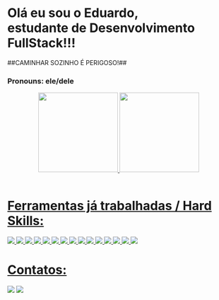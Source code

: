 <div aling="center">
       <h1>Olá eu sou o Eduardo,<br>
       estudante de Desenvolvimento FullStack!!!</h1>
       <span>##CAMINHAR SOZINHO É PERIGOSO!##</span>
<h3>Pronouns: ele/dele</h3>
</div>
<div align="center">
  <a href="https://github.com/eduardo-boni">
  <img height="180em" src="https://github-readme-stats.vercel.app/api?username=eduardo-boni&show_icons=true&theme=dark&include_all_commits=true&count_private=true"/>
  <img height="180em" src="https://github-readme-stats.vercel.app/api/top-langs/?username=eduardo-boni&layout=compact&langs_count=7&theme=dark"/>
</div>
  
       
       
<div style="display: inline_block"><br>
       <h1>Ferramentas já trabalhadas / Hard Skills:</h1>
       <img src="https://img.shields.io/badge/Visual_Studio_Code-0078D4?style=for-the-badge&logo=visual%20studio%20code&logoColor=white">
       <img src="https://img.shields.io/badge/HTML5-E34F26?style=for-the-badge&logo=html5&logoColor=white">
       <img src="https://img.shields.io/badge/CSS3-1572B6?style=for-the-badge&logo=css3&logoColor=white">
       <img src="https://img.shields.io/badge/JavaScript-323330?style=for-the-badge&logo=javascript&logoColor=F7DF1E">
       <img src="https://img.shields.io/badge/React-20232A?style=for-the-badge&logo=react&logoColor=61DAFB">
       <img src="https://img.shields.io/badge/Redux-593D88?style=for-the-badge&logo=redux&logoColor=white">
       <img src="https://img.shields.io/badge/React_Router-CA4245?style=for-the-badge&logo=react-router&logoColor=white">
       <img src="https://img.shields.io/badge/GIT-E44C30?style=for-the-badge&logo=git&logoColor=white">
       <img src="https://img.shields.io/badge/Slack-4A154B?style=for-the-badge&logo=slack&logoColor=white">
       <img src="https://img.shields.io/badge/Vercel-000000?style=for-the-badge&logo=vercel&logoColor=white">
       <img src="https://img.shields.io/badge/Figma-F24E1E?style=for-the-badge&logo=figma&logoColor=white">
       <img src="https://img.shields.io/badge/Trello-0052CC?style=for-the-badge&logo=trello&logoColor=white">
       <img src="https://img.shields.io/badge/Angular-E44C30?style=for-the-badge&logo=angular&logoColor=white">
       <img src="https://img.shields.io/badge/Typescript-323330?style=for-the-badge&logo=typescript&logoColor=blue">
        <img src="https://img.shields.io/badge/Python-323330?style=for-the-badge&logo=python&logoColor=yellow">
</div>
  
  ##
   
  <div>
         <h1>Contatos:</h1>
    <a href="https://www.linkedin.com/in/eduardo-ishimura/" target="_blank"><img src="https://img.shields.io/badge/-LinkedIn-%230077B5?style=for-the-badge&logo=linkedin&logoColor=white" alvo ="_blank"></a>
  <a href = "mailto:eduardoishimura@gmail.com" target="_blank"><img src="https://img.shields.io/badge/-Gmail-%23333?style=for-the-badge&logo=gmail&logoColor=white" alvo ="_blank"></a>
  </div>
